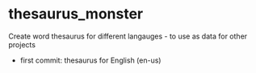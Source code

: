 # thesaurus_monster
Create word thesaurus for different langauges - to use as data for other projects

* first commit: thesaurus for English (en-us)